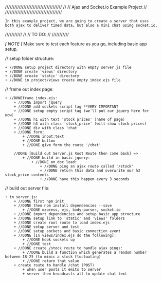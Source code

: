 
/////////////////////////////////////
//
//	Ajax and Socket.io Example Project
//
/////////////////////////////////////

	In this example project, we are going to create a server that uses both ajax to deliver timed data, but also a mini chat using socket.io.

///////////
// 
//	TO DO:
//
///////////

*[ NOTE ]* Make sure to test each feature as you go, including basic app setup.

// setup folder structure:

	+ //DONE setup project directory with empty server.js file
	+ //DONE create 'views' directory 
	+ //DONE create 'static' directory
	+ //DONE in project/views create empty index.ejs file

// frame out index page:

	+ //DONEframe index.ejs:
		+ //DONE import jquery
		+ //DONE add sockets script tag **VERY IMPORTANT
		+ //DONE setup empty script tag (we'll put our jquery here for now)
		+ //DONE h1 with text 'stock prices' (name of page)
		+ //DONE h3 with class 'stock_price' (will show stock prices)
		+ //DONE div with class 'chat'
		+ //DONE form:
			+ //DONE input:text
			+ //DONE button
			+ //DONE give form the route '/chat'
		
		//DONE [Build out Server.js Root Route then come back] =>
			+ //DONE build in basic jquery:
				+ //DONE on doc load:
					+ //DONE ping an ajax route called '/stock'
					+ //DONE return this data and overwrite our h3 stock_price contents
					+ //DONE have this happen every 3 seconds

// build out server file:

	+ in server.js:
		+ //DONE first npm init
		+ //DONE then npm install dependencies --save 
			+ //DONE express, ejs, body-parser, socket.io
		+ //DONE import dependencies and setup basic app structure
		+ //DONE setup link to 'static' and 'views' folders
		+ //DONE create root route to load index.ejs
		+ //DONE setup server and test
		+ //DONE setup sockets and basic connection event
		+ //DONE [In views/index.ejs do the following]:
			+ //DONE hook sockets up
			+ //DONE test
		+ //DONE create /stock route to handle ajax pings:
			+ //DONE build a function which generates a random number between 18-25 (to mimic a stock fluctuating)
			+ //DONE return that value
		+ create route to handle /chat (POST)
			+ when user posts it emits to server
			+ server then broadcasts all to update chat text